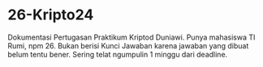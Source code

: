 # 26-Kripto24
Dokumentasi Pertugasan Praktikum Kriptod Duniawi. Punya mahasiswa TI Rumi, npm 26. Bukan berisi Kunci Jawaban karena jawaban yang dibuat belum tentu bener. Sering telat ngumpulin 1 minggu dari deadline.